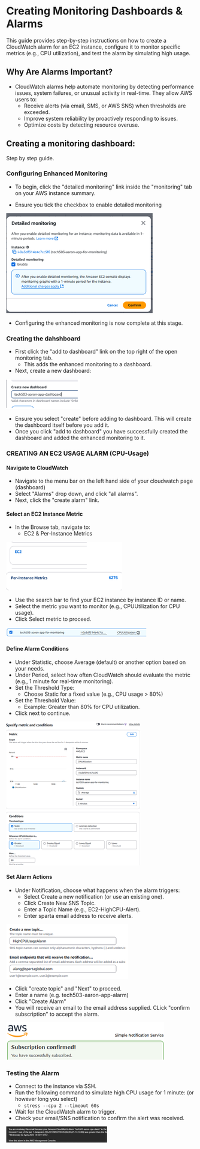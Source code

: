 # Creating Monitoring Dashboards & Alarms
This guide provides step-by-step instructions on how to create a CloudWatch alarm for an EC2 instance, configure it to monitor specific metrics (e.g., CPU utilization), and test the alarm by simulating high usage.
## Why Are Alarms Important?
- CloudWatch alarms help automate monitoring by detecting performance issues, system failures, or unusual activity in real-time. They allow AWS users to:
  - Receive alerts (via email, SMS, or AWS SNS) when thresholds are exceeded.
  - Improve system reliability by proactively responding to issues.
  - Optimize costs by detecting resource overuse.

## Creating a monitoring dashboard:
Step by step guide.
### Configuring Enhanced Monitoring
- To begin, click the "detailed monitoring" link inside the "monitoring" tab on your AWS instance summary.

- Ensure you tick the checkbox to enable detailed monitoring

![Detailed monitoring pop-up](images/Detailed-Monitoring.png)

- Configuring the enhanced monitoring is now complete at this stage.

### Creating the dahshboard
- First click the "add to dashboard" link on the top right of the open monitoring tab.
  - This adds the enhanced monitoring to a dashboard.
- Next, create a new dashboard:

![Dahsboard Name](images\Dashboard-name.png)

  - Ensure you select "create" before adding to dashboard. This will create the dashboard itself before you add it.
- Once you click "add to dashboard" you have successfully created the dashboard and added the enhanced monitoring to it.

### CREATING AN EC2 USAGE ALARM (CPU-Usage)
#### Navigate to CloudWatch
- Navigate to the menu bar on the left hand side of your cloudwatch page (dashboard)
- Select "Alarms" drop down, and click "all alarms".
- Next, click the "create alarm" link.
#### Select an EC2 Instance Metric
- In the Browse tab, navigate to:
  - EC2 & Per-Instance Metrics

![EC2-Per-Instance](images\EC2-PerInstancemetric.png)

- Use the search bar to find your EC2 instance by instance ID or name.
- Select the metric you want to monitor (e.g., CPUUtilization for CPU usage).
- Click Select metric to proceed.

![EC2+Instance-chose](images\EC2+InstanceChosen.png)

#### Define Alarm Conditions
- Under Statistic, choose Average (default) or another option based on your needs.
- Under Period, select how often CloudWatch should evaluate the metric (e.g., 1 minute for real-time monitoring).
- Set the Threshold Type:
  - Choose Static for a fixed value (e.g., CPU usage > 80%)
- Set the Threshold Value:
  - Example: Greater than 80% for CPU utilization.
- Click next to continue.

![Specify metreic and conditions example](images\Metric&conditions.png)

#### Set Alarm Actions
- Under Notification, choose what happens when the alarm triggers:
  - Select Create a new notification (or use an existing one).
  - Click Create New SNS Topic.
  - Enter a Topic Name (e.g., EC2-HighCPU-Alert).
  - Enter sparta email address to receive alerts.

![topic-email](images\topic-emailselect.png)

  - Click "create topic" and "Next" to proceed.
  - Enter a name (e.g. tech503-aaron-app-alarm)
  - Click "Create Alarm"
  - You will receive an email to the email address supplied. CLick "confirm subscription" to accept the alarm.

![AWS-Confirmed](images\AWS-Confirmed.png)

### Testing the Alarm
- Connect to the instance via SSH.
- Run the following command to simulate high CPU usage for 1 minute: (or however long you select)
  - `stress --cpu 2 --timeout 60s`
- Wait for the CloudWatch alarm to trigger.
- Check your email/SNS notification to confirm the alert was received.

![Alarm](images\Alarm-email.png)


